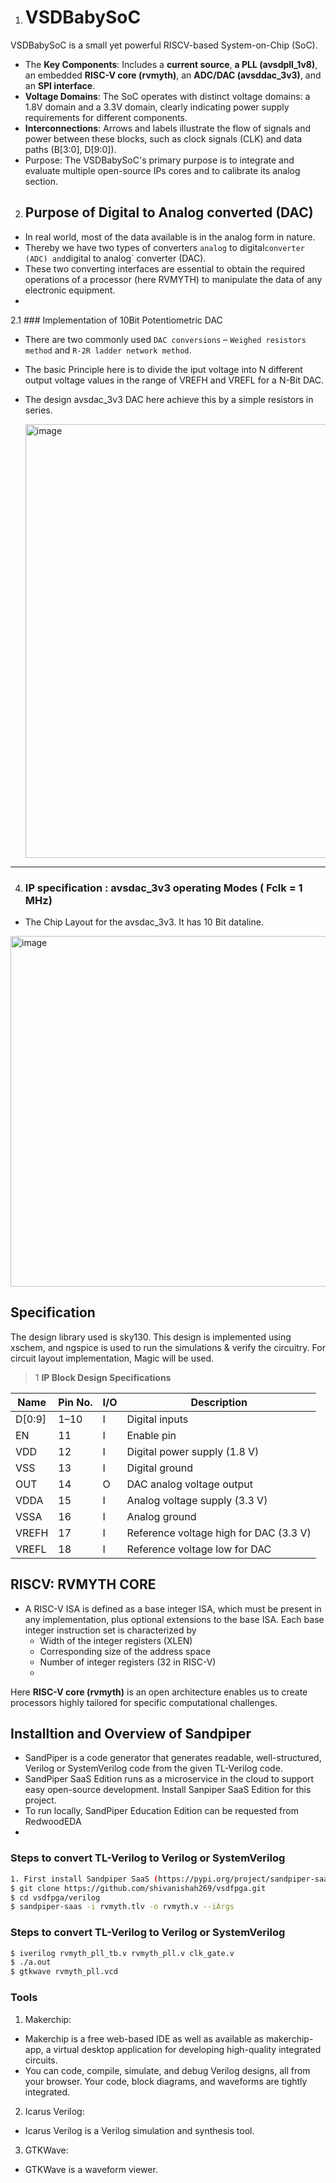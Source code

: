 1. # VSDBabySoC
VSDBabySoC is a small yet powerful RISCV-based System-on-Chip (SoC).

- The **Key Components**: Includes a **current source**, **a PLL (avsdpll\_1v8)**, an embedded **RISC-V core (rvmyth)**, an **ADC/DAC (avsddac\_3v3)**, and an **SPI interface**.
- **Voltage Domains**: The SoC operates with distinct voltage domains: a 1.8V domain and a 3.3V domain, clearly indicating power supply requirements for different components.
- **Interconnections**: Arrows and labels illustrate the flow of signals and power between these blocks, such as clock signals (CLK) and data paths (B[3:0], D[9:0]).
- Purpose: The VSDBabySoC's primary purpose is to integrate and evaluate multiple open-source IPs cores and to calibrate its analog section.
  
2. ## Purpose of Digital to Analog converted (DAC)
- In real world, most of the data available is in the analog form in nature.
- Thereby we have two types of converters `analog` to digital` converter (ADC) and `digital to analog` converter (DAC).
- These two converting interfaces are essential to obtain the required operations of a processor (here RVMYTH) to manipulate the data of any electronic equipment.
-
2.1 ### Implementation of 10Bit Potentiometric DAC
- There are two commonly used `DAC conversions` – `Weighed resistors method` and `R-2R ladder network method`. 
- The basic Principle here is to divide the iput voltage into N different output voltage values in the range of VREFH and VREFL for a N-Bit DAC.
- The design avsdac_3v3 DAC here achieve this by a simple resistors in series.

  <img width="674" height="694" alt="image" src="https://github.com/user-attachments/assets/fda1fc91-b040-48b8-ab63-1dde7c42b72e" />
---
  
4. ### IP specification : avsdac_3v3 operating Modes ( Fclk = 1 MHz)
- The Chip Layout for the avsdac_3v3. It has 10 Bit dataline. 
<img width="811" height="561" alt="image" src="https://github.com/user-attachments/assets/d7928214-13d4-486e-aa96-a7f177b84536" />

## Specification 
The design library used is sky130. This design is implemented using xschem, and ngspice is used to run the simulations & verify the circuitry. For circuit layout implementation, Magic will be used. 
> 1 **IP Block Design Specifications**

| Name   | Pin No. | I/O | Description                          |
|--------|---------|-----|--------------------------------------|
| D[0:9] | 1–10    | I   | Digital inputs                       |
| EN     | 11      | I   | Enable pin                           |
| VDD    | 12      | I   | Digital power supply (1.8 V)         |
| VSS    | 13      | I   | Digital ground                       |
| OUT    | 14      | O   | DAC analog voltage output            |
| VDDA   | 15      | I   | Analog voltage supply (3.3 V)        |
| VSSA   | 16      | I   | Analog ground                        |
| VREFH  | 17      | I   | Reference voltage high for DAC (3.3 V)|
| VREFL  | 18      | I   | Reference voltage low for DAC        |

## RISCV: RVMYTH CORE
- A RISC-V ISA is defined as a base integer ISA, which must be present in any implementation, plus optional extensions to the base ISA. Each base integer instruction set is characterized by
   - Width of the integer registers (XLEN)
   - Corresponding size of the address space
   - Number of integer registers (32 in RISC-V)
   - 


Here **RISC-V core (rvmyth)** is an open architecture enables us to create processors highly tailored for specific computational challenges. 

## Installtion and Overview of Sandpiper
- SandPiper is a code generator that generates readable, well-structured, Verilog or SystemVerilog code from the given TL-Verilog code.
- SandPiper SaaS Edition runs as a microservice in the cloud to support easy open-source development. Install Sanpiper SaaS Edition for this project.
- To run locally, SandPiper Education Edition can be requested from RedwoodEDA
-
### Steps to convert TL-Verilog to Verilog or SystemVerilog

```bash
1. First install Sandpiper SaaS (https://pypi.org/project/sandpiper-saas/)
$ git clone https://github.com/shivanishah269/vsdfpga.git
$ cd vsdfpga/verilog
$ sandpiper-saas -i rvmyth.tlv -o rvmyth.v --iArgs

```
### Steps to convert TL-Verilog to Verilog or SystemVerilog
``` bash
$ iverilog rvmyth_pll_tb.v rvmyth_pll.v clk_gate.v
$ ./a.out
$ gtkwave rvmyth_pll.vcd
```
### Tools
1. Makerchip:

- Makerchip is a free web-based IDE as well as available as makerchip-app, a virtual desktop application for developing high-quality integrated circuits.
- You can code, compile, simulate, and debug Verilog designs, all from your browser. Your code, block diagrams, and waveforms are tightly integrated.

2. Icarus Verilog:

- Icarus Verilog is a Verilog simulation and synthesis tool.

3. GTKWave:

- GTKWave is a waveform viewer.
